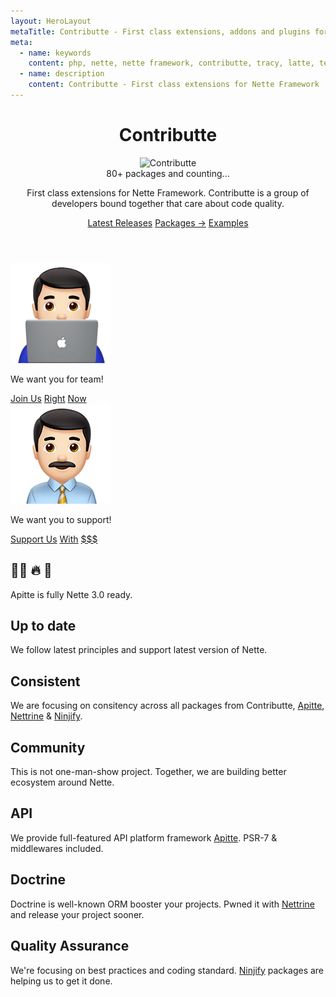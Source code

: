 ```yaml
---
layout: HeroLayout
metaTitle: Contributte - First class extensions, addons and plugins for Nette Framework. Planty of examples and tricks for Nette.
meta:
  - name: keywords
    content: php, nette, nette framework, contributte, tracy, latte, templates, database, extensions, addons, plugins
  - name: description
    content: Contributte - First class extensions for Nette Framework
---
```


<header class="text-center">
  <h1 class="hidden">Contributte</h1>
  <div class="flex mt-6">
    <div class="flex-1">
      <img src="/contributte.png" class="m-auto" alt="Contributte" title="Contributte logo" width="150">
    </div>
    <div class="flex-1 flex flex-col leading-tight">
      <span class="text-8xl">80+</span>
      <span class="text-gray-600 text-base font-bold">packages and counting...</span>
    </div>
  </div>
  <p class="text-2xl text-gray-600 mt-6">
    First class extensions for Nette Framework.
    Contributte is a group of developers bound together that care about code quality.
  </p>
  <div class="mt-6">
    <a href="/releases/" class="bg-blue-600 hover:bg-blue-700 text-white font-bold py-2 px-4 rounded mb-4 inline-block">Latest Releases</a>
    <a href="/packages/" class="bg-blue-600 hover:bg-blue-700 text-white font-bold py-2 px-4 rounded mb-4 inline-block">Packages →</a>
    <a href="/examples/" class="bg-blue-600 hover:bg-blue-700 text-white font-bold py-2 px-4 rounded mb-4 inline-block">Examples</a>
  </div>
</header>

<div class="flex my-12 justify-center">
  <div class="max-w-sm bg-white shadow-lg rounded-lg overflow-hidden mx-4 my-2">
    <div class="sm:flex sm:items-center px-6 py-4">
      <img class="block mx-auto sm:mx-0 sm:flex-shrink-0 h-16" src="https://raw.githubusercontent.com/iamcal/emoji-data/master/img-apple-160/1f468-1f3fb-200d-1f4bb.png"/>
      <div class="mt-4 sm:mt-0 sm:ml-4 text-center sm:text-left">
        <p class="text-xl font-bold leading-tight">We want you for team!</p>
        <div class="mt-4">
          <a href="/about.html" class="text-blue-600 hover:text-white hover:bg-blue-600 border border-blue-600 text-xs font-semibold rounded-full px-4 py-1 leading-normal">Join Us</a>
          <a href="/about.html" class="text-blue-600 hover:text-white hover:bg-blue-600 border border-blue-600 text-xs font-semibold rounded-full px-4 py-1 leading-normal">Right</a>
          <a href="/about.html" class="text-blue-600 hover:text-white hover:bg-blue-600 border border-blue-600 text-xs font-semibold rounded-full px-4 py-1 leading-normal">Now</a>
        </div>
      </div>
    </div>
  </div>

  <div class="max-w-sm bg-white shadow-lg rounded-lg overflow-hidden mx-4 my-2">
    <div class="sm:flex sm:items-center px-6 py-4">
      <img class="block mx-auto sm:mx-0 sm:flex-shrink-0 h-16" src="https://raw.githubusercontent.com/iamcal/emoji-data/master/img-apple-160/1f468-1f3fb-200d-1f4bc.png"/>
      <div class="mt-4 sm:mt-0 sm:ml-4 text-center sm:text-left">
        <p class="text-xl font-bold leading-tight">We want you to support!</p>
        <div class="mt-4">
          <a href="/partners.html" class="text-blue-600 hover:text-white hover:bg-blue-600 border border-blue-600 text-xs font-semibold rounded-full px-4 py-1 leading-normal">Support Us</a>
          <a href="/partners.html" class="text-blue-600 hover:text-white hover:bg-blue-600 border border-blue-600 text-xs font-semibold rounded-full px-4 py-1 leading-normal">With</a>
          <a href="/partners.html" class="text-blue-600 hover:text-white hover:bg-blue-600 border border-blue-600 text-xs font-semibold rounded-full px-4 py-1 leading-normal">$$$</a>
        </div>
      </div>
    </div>
  </div>
</div>
  
<div class="my-12">
  <h2 class="text-center text-3xl">👨‍🚒 🔥 ‍🚒</h2>
  <Explanation type="hotness">
    Apitte is fully Nette 3.0 ready.
    <template #link><a class="underline" href="/blabs/2019/apitte-nette-3-0-ready.html">Show me hot →</a></template>
  </Explanation>
</div>

<div class="mt-12 flex flex-wrap">
  <div class="md:w-1/3 sm:w-100 px-4 pb-6">
    <h2 class="text-2xl font-medium">Up to date</h2>
    <p>We follow latest principles and support latest version of Nette.</p>
  </div>
  <div class="md:w-1/3 sm:w-100 px-4 pb-6">
    <h2 class="text-2xl font-medium">Consistent</h2>
    <p>We are focusing on consitency across all packages from Contributte, <a class="underline" href="/apitte/">Apitte</a>, <a class="underline" href="/nettrine/">Nettrine</a> & <a class="underline" href="/ninjify/">Ninjify</a>.</p>
  </div>
  <div class="md:w-1/3 sm:w-100 px-4 pb-6">
    <h2 class="text-2xl font-medium">Community</h2>
    <p>This is not one-man-show project. Together, we are building better ecosystem around Nette.</p>
  </div>
  <div class="md:w-1/3 sm:w-100 px-4 pb-6">
    <h2 class="text-2xl font-medium">API</h2>
    <p>We provide full-featured API platform framework <a class="underline" href="/apitte/">Apitte</a>. PSR-7 & middlewares included.</p>
  </div>
  <div class="md:w-1/3 sm:w-100 px-4 pb-6">
    <h2 class="text-2xl font-medium">Doctrine</h2>
    <p>Doctrine is well-known ORM booster your projects. Pwned it with <a class="underline" href="/nettrine/">Nettrine</a> and release your project sooner.</p>
  </div>
  <div class="md:w-1/3 sm:w-100 px-4 pb-6">
    <h2 class="text-2xl font-medium">Quality Assurance</h2>
    <p>We're focusing on best practices and coding standard. <a class="underline" href="/ninjify/">Ninjify</a> packages are helping us to get it done. </p>
  </div>
</div>
